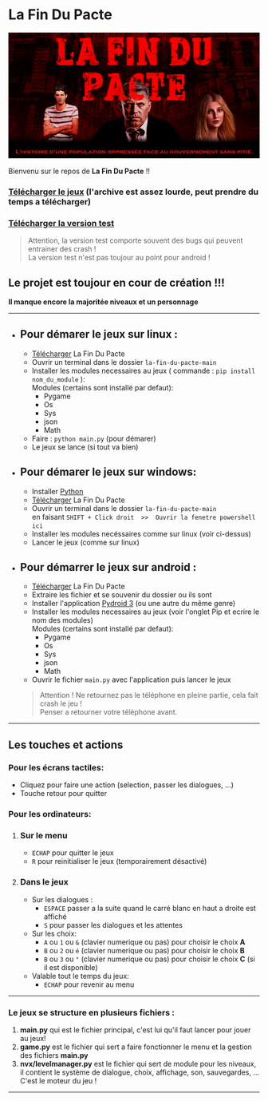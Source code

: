 # La Fin Du Pacte
![Bannière](https://github.com/kikookraft/la-fin-du-pacte/blob/main/.github_res/banniere-small.png "La Fin Du Pacte")


Bienvenu sur le repos de **La Fin Du Pacte** !!

### [Télécharger le jeux](https://github.com/kikookraft/la-fin-du-pacte/archive/main.zip) (l'archive est assez lourde, peut prendre du temps a télécharger)
### [Télécharger la version test](https://github.com/kikookraft/la-fin-du-pacte/archive/test.zip)
> Attention, la version test comporte souvent des bugs qui peuvent entrainer des crash !   
> La version test n'est pas toujour au point pour android !
## **Le projet est toujour en cour de création !!!**
**Il manque encore la majoritée niveaux et un personnage**


---
- ## Pour démarer le jeux sur linux : 
    - [Télécharger](https://github.com/kikookraft/la-fin-du-pacte/archive/main.zip) La Fin Du Pacte
    - Ouvrir un terminal dans le dossier `la-fin-du-pacte-main`
    - Installer les modules necessaires au jeux ( commande : `pip install nom_du_module` ):   
    Modules (certains sont installé par defaut):
        - Pygame
        - Os
        - Sys
        - json
        - Math
    - Faire : `python main.py` (pour démarer)
    - Le jeux se lance (si tout va bien)
- ## Pour démarer le jeux sur windows:
    - Installer [Python](https://www.python.org/ftp/python/3.9.0/python-3.9.0-amd64.exe)
    - [Télécharger](https://github.com/kikookraft/la-fin-du-pacte/archive/main.zip) La Fin Du Pacte
    - Ouvrir un terminal dans le dossier `la-fin-du-pacte-main`   
    en faisant `SHIFT + Click droit  >>  Ouvrir la fenetre powershell ici`
    - Installer les modules necéssaires comme sur linux (voir ci-dessus)
    - Lancer le jeux (comme sur linux)
- ## Pour démarrer le jeux sur android :
    - [Télécharger](https://github.com/kikookraft/la-fin-du-pacte/archive/main.zip) La Fin Du Pacte
    - Extraire les fichier et se souvenir du dossier ou ils sont
    - Installer l'application [Pydroid 3](https://play.google.com/store/apps/details?id=ru.iiec.pydroid3&hl=fr&gl=FR) (ou une autre du même genre)
    - Installer les modules necessaires au jeux (voir l'onglet Pip et ecrire le nom des modules)   
    Modules (certains sont installé par defaut):
        - Pygame
        - Os
        - Sys
        - json
        - Math
    - Ouvrir le fichier `main.py` avec l'application puis lancer le jeux

    > Attention ! Ne retournez pas le téléphone en pleine partie, cela fait crash le jeu !   
    > Penser a retourner votre téléphone avant.

---

## Les touches et actions
### Pour les écrans tactiles:
- Cliquez pour faire une action (selection, passer les dialogues, ...)
- Touche retour pour quitter
### Pour les ordinateurs:
1. ### Sur le menu
    - `ECHAP` pour quitter le jeux
    - `R` pour reinitialiser le jeux (temporairement désactivé)
2. ### Dans le jeux
    - Sur les dialogues :
        - `ESPACE` passer a la suite quand le carré blanc en haut a droite est affiché
        - `S` pour passer les dialogues et les attentes
    - Sur les choix:
        - `A` ou `1` ou `&` (clavier numerique ou pas) pour choisir le choix **A**
        - `B` ou `2` ou `é` (clavier numerique ou pas) pour choisir le choix **B**
        - `B` ou `3` ou `"` (clavier numerique ou pas) pour choisir le choix **C** (si il est disponible)
    - Valable tout le temps du jeux:
        - `ECHAP` pour revenir au menu
---

### Le jeux se structure en plusieurs fichiers :
 
1. **main.py** qui est le fichier principal, c'est lui qu'il faut lancer pour jouer au jeux!  
2. **game.py** est le fichier qui sert a faire fonctionner le menu et la gestion des fichiers **main.py**
3. **nvx/levelmanager.py** est le fichier qui sert de module pour les niveaux, il contient le système de dialogue, choix, affichage, son, sauvegardes, ... C'est le moteur du jeu !

---